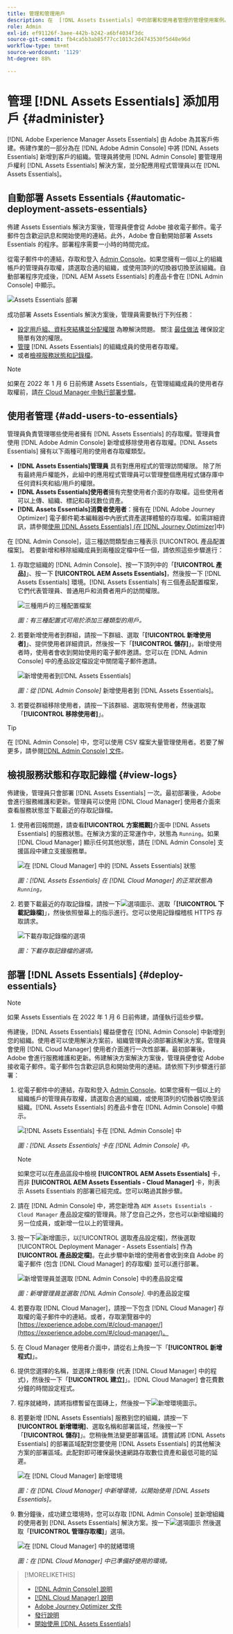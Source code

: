 ```yaml
---
title: 管理和管理用戶
description: 在  [!DNL Assets Essentials] 中的部署和使用者管理的管理使用案例。
role: Admin
exl-id: ef91126f-3aee-442b-b242-a6bf4034f3dc
source-git-commit: fb4ca5b3ab85f77cc1013c2d4743530f5d48e96d
workflow-type: tm+mt
source-wordcount: '1129'
ht-degree: 88%

---
```


# 管理 [!DNL Assets Essentials] 添加用戶 {#administer}

[!DNL Adobe Experience Manager Assets Essentials] 由 Adobe 為其客戶佈建。佈建作業的一部分為在 [!DNL Adobe Admin Console] 中將 [!DNL Assets Essentials] 新增到客戶的組織。管理員將使用 [!DNL Admin Console] 要管理用戶權利 [!DNL Assets Essentials] 解決方案，並分配應用程式管理員以在 [!DNL Assets Essentials]。

## 自動部署 Assets Essentials {#automatic-deployment-assets-essentials}

佈建 Assets Essentials 解決方案後，管理員便會從 Adobe 接收電子郵件。電子郵件包含歡迎訊息和開始使用的連結。此外，Adobe 會自動開始部署 Assets Essentials 的程序。部署程序需要一小時的時間完成。

從電子郵件中的連結，存取和登入 [Admin Console](https://adminconsole.adobe.com)。如果您擁有一個以上的組織帳戶的管理員存取權，請選取合適的組織，或使用頂列的切換器切換至該組織。自動部署程序完成後，[!DNL AEM Assets Essentials] 的產品卡會在 [!DNL Admin Console] 中顯示。

![Assets Essentials 部署](assets/assets-essentials-deployment.png)

成功部署 Assets Essentials 解決方案後，管理員需要執行下列任務：

* [設定用戶組、資料夾結構並分配權限](manage-permissions.md) 為瞭解決問題。 關注 [最佳做法](permission-management-best-practices.md) 確保設定簡單有效的權限。
* [管理](#add-users-to-essentials) [!DNL Assets Essentials] 的組織成員的使用者存取權。
* 或者[檢視服務狀態和記錄檔](#view-logs)。

>[!NOTE]
>
>如果在 2022 年 1 月 6 日前佈建 Assets Essentials，在管理組織成員的使用者存取權前，請[在 Cloud Manager 中執行部署步驟](#deploy-essentials)。


## 使用者管理 {#add-users-to-essentials}

管理員負責管理哪些使用者擁有 [!DNL Assets Essentials] 的存取權。管理員會使用 [!DNL Adobe Admin Console] 新增或移除使用者存取權。[!DNL Assets Essentials] 擁有以下兩種可用的使用者存取權類型。

* **[!DNL Assets Essentials]管理員** 具有對應用程式的管理訪問權限。 除了所有最終用戶權能外，此組中的應用程式管理員可以管理整個應用程式儲存庫中任何資料夾和組/用戶的權限。
* **[!DNL Assets Essentials]使用者**&#x200B;擁有完整使用者介面的存取權。這些使用者可以上傳、組織、標記和尋找數位資產。
* **[!DNL Assets Essentials]消費者使用者**：擁有在 [!DNL Adobe Journey Optimizer] 電子郵件範本編輯器中內嵌式資產選擇體驗的存取權。如需詳細資訊，請參閱[使用 [!DNL Assets Essentials] (在 [!DNL Journey Optimizer]](https://experienceleague.adobe.com/docs/journey-optimizer/using/create-messages/assets-essentials.html?lang=zh-Hant)中)

在 [!DNL Admin Console]，這三種訪問類型由三種表示 [!UICONTROL 產品配置檔案]。 若要新增和移除組織成員到兩種設定檔中任一個，請依照這些步驟進行：

1. 存取您組織的 [!DNL Admin Console]、按一下頂列中的「**[!UICONTROL 產品]**」、按一下 **[!UICONTROL AEM Assets Essentials]**，然後按一下 [!DNL Assets Essentials] 環境。[!DNL Assets Essentials] 有三個產品配置檔案，它們代表管理員、普通用戶和消費者用戶的訪問權限。

   ![三種用戶的三種配置檔案](assets/admin-console-admin-profile.png)
   <!-- Need to update screenshot to include 3 profiles -->

   *圖：有三種配置式可用於添加三種類型的用戶。*

1. 若要新增使用者到群組，請按一下群組、選取「**[!UICONTROL 新增使用者]**」、提供使用者詳細資訊，然後按一下「**[!UICONTROL 儲存]**」。新增使用者時，使用者會收到開始使用的電子郵件邀請。您可以在 [!DNL Admin Console] 中的產品設定檔設定中關閉電子郵件邀請。

   ![新增使用者到[!DNL Assets Essentials]](assets/adminconsole-add-user.png)

   *圖：從 [!DNL Admin Console]* 新增使用者到 [!DNL Assets Essentials]。

1. 若要從群組移除使用者，請按一下該群組、選取現有使用者，然後選取「**[!UICONTROL 移除使用者]**」。

>[!TIP]
>
>在 [!DNL Admin Console] 中，您可以使用 CSV 檔案大量管理使用者。若要了解更多，請參閱[[!DNL Admin Console] 文件](https://helpx.adobe.com/tw/enterprise/using/accounts.html)。

## 檢視服務狀態和存取記錄檔 {#view-logs}

佈建後，管理員只會部署 [!DNL Assets Essentials] 一次。最初部署後，Adobe 會進行服務維護和更新。管理員可以使用 [!DNL Cloud Manager] 使用者介面來查看服務狀態並下載最近的存取記錄檔。

1. 使用者回報問題，請查看&#x200B;**[!UICONTROL 方案概觀]**&#x200B;介面中 [!DNL Assets Essentials] 的服務狀態。在解決方案的正常運作中，狀態為 `Running`。如果 [!DNL Cloud Manager] 顯示任何其他狀態，請在 [!DNL Admin Console] 支援區段中建立支援服務單。

   ![在 [!DNL Cloud Manager]](assets/cloudmanager-manage-access-essentials.png) 中的 [!DNL Assets Essentials] 狀態

   *圖：[!DNL Assets Essentials] 在 [!DNL Cloud Manager] 的正常狀態為 `Running`。*

1. 若要下載最近的存取記錄檔，請按一下![選項圖示](assets/do-not-localize/options-ellipses-icon.png)、選取「**[!UICONTROL 下載記錄檔]**」，然後依照螢幕上的指示進行。您可以使用記錄檔稽核 HTTPS 存取請求。

   ![ 下載存取記錄檔的選項](assets/cloudmanager-download-logs.png)

   *圖：下載存取記錄檔的選項。*

## 部署 [!DNL Assets Essentials] {#deploy-essentials}

>[!NOTE]
>
>如果 Assets Essentials 在 2022 年 1 月 6 日前佈建，請僅執行這些步驟。

佈建後，[!DNL Assets Essentials] 權益便會在 [!DNL Admin Console] 中新增到您的組織。使用者可以使用解決方案前，組織管理員必須部署該解決方案。管理員會使用 [!DNL Cloud Manager] 使用者介面進行一次性部署。最初部署後，Adobe 會進行服務維護和更新。佈建解決方案解決方案後，管理員便會從 Adobe 接收電子郵件。電子郵件包含歡迎訊息和開始使用的連結。請依照下列步驟進行部署：

1. 從電子郵件中的連結，存取和登入 [Admin Console](https://adminconsole.adobe.com)。如果您擁有一個以上的組織帳戶的管理員存取權，請選取合適的組織，或使用頂列的切換器切換至該組織。[!DNL Assets Essentials] 的產品卡會在 [!DNL Admin Console] 中顯示。

   ![[!DNL Assets Essentials] 卡在 [!DNL Admin Console]](assets/essentials-in-admin-console.png) 中

   *圖：[!DNL Assets Essentials] 卡在 [!DNL Admin Console] 中。*

   >[!NOTE]
   >
   >如果您可以在產品區段中檢視 **[!UICONTROL AEM Assets Essentials]** 卡，而非 **[!UICONTROL AEM Assets Essentials - Cloud Manager]** 卡，則表示 Assets Essentials 的部署已經完成。您可以略過其餘步驟。

1. 請在 [!DNL Admin Console] 中，將您新增為 `AEM Assets Essentials - Cloud Manager` 產品設定檔的管理員。除了您自己之外，您也可以新增組織的另一位成員，或新增一位以上的管理員。

1. 按一下![新增圖示](assets/do-not-localize/add-icon.svg)，以[!UICONTROL 選取產品設定檔]，然後選取 [!UICONTROL Deployment Manager - Assets Essentials] 作為&#x200B;**[!UICONTROL 產品設定檔]**。在此步驟中新增的使用者會收到來自 Adobe 的電子郵件 (包含 [!DNL Cloud Manager] 的存取權) 並可以進行部署。

   ![新增管理員並選取 [!DNL Admin Console]](assets/adminconsole-user1.png) 中的產品設定檔

   *圖：新增管理員並選取 [!DNL Admin Console].* 中的產品設定檔

1. 若要存取 [!DNL Cloud Manager]，請按一下包含 [!DNL Cloud Manager] 存取權的電子郵件中的連結。或者，存取瀏覽器中的 [https://experience.adobe.com/#/cloud-manager/](https://experience.adobe.com/#/cloud-manager/)。

1. 在 Cloud Manager 使用者介面中，請從右上角按一下「**[!UICONTROL 新增程式]**」。

1. 提供您選擇的名稱，並選擇上傳影像 (代表 [!DNL Cloud Manager] 中的程式)，然後按一下「**[!UICONTROL 建立]**」。[!DNL Cloud Manager] 會花費數分鐘的時間設定程式。

1. 程序就緒時，請將指標暫留在圖磚上，然後按一下![新增環境圖示](assets/do-not-localize/add-environment-icon.png)。

1. 若要新增 [!DNL Assets Essentials] 服務到您的組織，請按一下 **[!UICONTROL 新增環境]**、選取名稱和部署區域，然後按一下「**[!UICONTROL 儲存]**」。您稍後無法變更部署區域。請嘗試將 [!DNL Assets Essentials] 的部署區域配對您要使用 [!DNL Assets Essentials] 的其他解決方案的部署區域。此配對即可確保最快速網路存取數位資產和最低可能的延遲。

   ![在 [!DNL Cloud Manager]](assets/cloudmanager-add-environment-for-essentials.png) 新增環境

   *圖：在 [!DNL Cloud Manager] 中新增環境，以開始使用 [!DNL Assets Essentials]。*

1. 數分鐘後，成功建立環境時，您可以存取 [!DNL Admin Console] 並新增組織的使用者到 [!DNL Assets Essentials] 解決方案。按一下![選項圖示](assets/do-not-localize/options-ellipses-icon.png) 然後選取「**[!UICONTROL 管理存取權]**」選項。

   ![在 [!DNL Cloud Manager]](assets/cloudmanager-manage-access-essentials.png) 中的就緒環境

   *圖：在 [!DNL Cloud Manager] 中已準備好使用的環境。*

>[!MORELIKETHIS]
>
>* [[!DNL Admin Console] 說明](https://helpx.adobe.com/tw/enterprise/using/admin-console.html)
>* [[!DNL Cloud Manager] 說明](https://experienceleague.adobe.com/docs/experience-manager-cloud-manager/using/introduction-to-cloud-manager.html?lang=zh-Hant)
>* [Adobe Journey Optimizer 文件](https://experienceleague.adobe.com/docs/journey-optimizer/using/ajo-home.html?lang=zh-Hant)
>* [發行說明](release-notes.md)
>* [開始使用 [!DNL Assets Essentials]](get-started.md)


